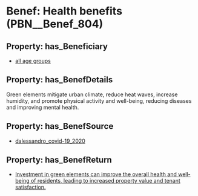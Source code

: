 # Benef: __Health benefits__ (PBN__Benef_804)

## Property: has_Beneficiary

* [all age groups](../Stakeholder/PBN__Stakeholder_327)

## Property: has_BenefDetails

Green elements mitigate urban climate, reduce heat waves, increase humidity, and promote physical activity and well-being, reducing diseases and improving mental health.

## Property: has_BenefSource

* [dalessandro_covid-19_2020](../Article/PBN__Article_161)

## Property: has_BenefReturn

* [Investment in green elements can improve the overall health and well-being of residents, leading to increased property value and tenant satisfaction.](../BenefReturn/PBN__BenefReturn_873)


